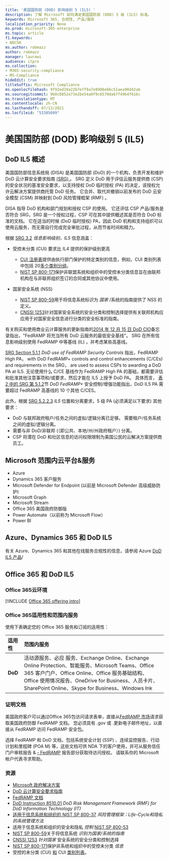 ```yaml
---
title: '美国国防部 (DOD) 影响级别 5 (IL5) '
description: 了解 Microsoft 如何满足美国国防部 (DOD) 5 级 (IL5) 标准。
keywords: Microsoft 365, 合规性, 产品/服务
localization_priority: None
ms.prod: microsoft-365-enterprise
ms.topic: article
f1.keywords:
- NOCSH
ms.author: robmazz
author: robmazz
manager: laurawi
audience: itpro
ms.collection:
- M365-security-compliance
- MS-Compliance
hideEdit: true
titleSuffix: Microsoft Compliance
ms.openlocfilehash: 9f92ed19a22b7eff8a7e9988e66c51aea90d42ab
ms.sourcegitcommit: 9b0c8852e73e2be54a0f9c6570da67f4964f616c
ms.translationtype: MT
ms.contentlocale: zh-CN
ms.lasthandoff: 07/12/2021
ms.locfileid: "53385699"
---
```

# <a name="department-of-defense-dod-impact-level-5-il5"></a>美国国防部 (DOD) 影响级别 5 (IL5) 

## <a name="dod-il5-overview"></a>DoD IL5 概述

美国国防部信息系统局 (DISA) 是美国国防部 (DoD) 的一个机构，负责开发和维护 DoD 云计算安全要求指南 [ (SRG) ](https://dl.dod.cyber.mil/wp-content/uploads/cloud/SRG/index.html)。 SRG 定义 DoD 用于评估云服务提供商 (CSP) 的安全状况的基准安全要求，以支持授权 DoD 临时授权 (PA) 的决定，该授权允许云解决方案提供商托管 DoD 任务。 它合并、取代并撤销以前发布的 DoD 云安全模型 (CSM) 并映射到 DoD 风险管理框架 (RMF) 。

DISA 指导 DoD 机构和部门规划和授权 CSP 的使用。 它还评估 CSP 产品/服务是否符合 SRG，SRG 是一个授权过程，CSP 可在其中提供概述其是否符合 DoD 标准的文档。 它在适当的时候 (DoD 临时授权) PA，因此 DoD 机构和支持组织可以使用云服务，而无需自行完成完全审批过程，从而节省时间和精力。

根据 [SRG 3.2](https://dl.dod.cyber.mil/wp-content/uploads/cloud/SRG/index.html#3.2InformationImpactLevels) *信息影响级别，IL5* 信息涵盖：

- 受控未分类 (CUI) 要求比 IL4 提供的保护级别更高
    - [CUI 注册表](https://www.archives.gov/cui)提供由执行部门保护的特定类别的信息，例如，CUI 类别列表中包括 20[多个类别分组](https://www.archives.gov/cui/registry/category-list)。
    - [NIST SP 800-171](https://csrc.nist.gov/publications/detail/sp/800-171/rev-2/final)保护非联盟系统和组织中的受控未分类信息旨在由联邦机构在与非联邦组织签订的合同或其他协议中使用。

- 国家安全系统 (NSS) 
    - [NIST SP 800-59](https://nvlpubs.nist.gov/nistpubs/Legacy/SP/nistspecialpublication800-59.pdf)用于将信息系统标识为 *国家* /系统的指南提供了 NSS 的定义。
    - [CNSSI 1253](https://www.dcsa.mil/portals/91/documents/ctp/nao/CNSSI_No1253.pdf)针对国家安全系统的安全分类和控制选择提供有关联邦机构应应用于对国家安全信息进行分类的安全标准的指南。

有关购买和使用商业云计算服务的更新指南的[2014 年 12 月 15 日 DoD CIO](https://www.esi.mil/contentview.aspx?id=585)备忘录指出，"FedRAMP 将充当所有 DoD 云服务的最低安全基线"。 SRG 在所有信息影响级别使用 FedRAMP 中等基线 (IL) ，并考虑某些高基线。

[SRG Section 5.1.1](https://dl.dod.cyber.mil/wp-content/uploads/cloud/SRG/index.html#5SECURITYREQUIREMENTS) *DoD use of FedRAMP Security Controls* 指出，FedRAMP High PA， with DoD FedRAMP+ controls and control enhancements (C/CEs) and requirements in the SRG， are used to assess CSPs to awarding a DoD PA at IL5. 无论使用什么 C/CE 基线作为 FedRAMP High PA 的基础，都需要评估和批准其他注意事项和/或要求，然后才能在 IL5 上授予 DoD PA。 具体而言， [表 2 中的 SRG 第 5.1.2](https://dl.dod.cyber.mil/wp-content/uploads/cloud/SRG/index.html#5SECURITYREQUIREMENTS)节 *DoD FedRAMP+* 安全控制/增强功能指出，DoD IL5 PA 需要超过 FedRAMP 高基线的 10 个其他 C/CES。

此外，根据 [SRG 5.2.2.3](https://dl.dod.cyber.mil/wp-content/uploads/cloud/SRG/index.html#5.2LegalConsiderations) *IL5* 位置和分离要求，5 级 PA (必须满足以下要求) 其他要求：

- DoD 与联邦政府租户/任务之间的虚拟/逻辑分离已足够。 需要租户/任务系统之间的虚拟/逻辑分离。
- 需要与非 DoD/非联邦 (（即公共、本地/州/州政府租户）) 分离。
- CSP 将潜在 DoD 和社区信息的访问权限限制为美国公民的云解决方案提供商员工。

## <a name="microsoft-in-scope-cloud-platforms--services"></a>Microsoft 范围内云平台&服务

- Azure
- Dynamics 365 客户服务
- Microsoft Defender for Endpoint (以前是 Microsoft Defender 高级威胁防护) 
- Microsoft Graph
- Microsoft Stream
- Office 365 美国政府防御版
- Power Automate（以前称为 Microsoft Flow）
- Power BI

## <a name="azure-dynamics-365-and-dod-il5"></a>Azure、Dynamics 365 和 DoD IL5

有关 Azure、Dynamics 365 和其他在线服务合规性的信息，请参阅 Azure [DoD IL5 产品](/azure/compliance/offerings/offering-dod-il5)/

## <a name="office-365-and-dod-il5"></a>Office 365 和 DoD IL5

### <a name="office-365-cloud-environments"></a>Office 365云环境

[!INCLUDE [Office 365 offering intro](../includes/o365-offering-introduction.md)]

### <a name="office-365-applicability-and-in-scope-services"></a>Office 365适用性和范围内服务

使用下表确定您的 Office 365 服务和订阅的适用性：

| **适用性** | **范围内服务** |
|:------------------|:----------------------|
| **DoD** | 活动源服务、必应 服务、Exchange Online、Exchange Online Protection、智能服务、Microsoft Teams、Office 365 客户门户、Office Online、Office 服务基础结构、Office 使用情况报告、OneDrive for Business、人员卡片、SharePoint Online、Skype for Business、Windows Ink |

### <a name="attestation-documents"></a>证明文档

美国政府客户可以通过Office 365包访问请求表单，直接从[FedRAMP 市场](https://marketplace.fedramp.gov/#!/products?sort=productName&productNameSearch=azure)请求获取美国政府防御 FedRAMP 文档。 您必须具有 .gov 或 .更新电子邮件地址，以直接从 FedRAMP 访问 FedRAMP 安全包。

选择 FedRAMP 和 DoD 文档，包括系统安全计划 (SSP) 、连续监控报告、行动计划和里程碑 (POA M) 等，这些文档可供 NDA 下的客户使用，并可从服务信任门户审核报告 \& [- FedRAMP](https://servicetrust.microsoft.com/ViewPage/MSComplianceGuideV3) 报告部分获取待访问授权。 请联系你的 Microsoft 帐户代表寻求帮助。

### <a name="resources"></a>资源

- [Microsoft 政府解决方案](https://www.microsoft.com/enterprise/government)
- [DoD 云计算安全要求指南](https://dl.dod.cyber.mil/wp-content/uploads/cloud/SRG/index.html)
- [FedRAMP 文档](https://www.fedramp.gov/documents/)
- [DoD Instruction 8510.01](https://www.esd.whs.mil/Portals/54/Documents/DD/issuances/dodi/851001p.pdf) *DoD Risk Management Framework (RMF) for DoD Information Technology (IT)*
- [适用于信息系统和组织的 NIST SP 800-37](https://csrc.nist.gov/publications/detail/sp/800-37/rev-2/final) *风险管理框架：Life-Cycle和隐私的系统管理方法*
- 适用于信息系统和组织的安全和隐私 *控制* [NIST SP 800-53](https://csrc.nist.gov/Projects/risk-management/sp800-53-controls/release-search#!/800-53)
- [NIST SP 800-59](https://nvlpubs.nist.gov/nistpubs/Legacy/SP/nistspecialpublication800-59.pdf)关于将信息系统 *识别为国家/系统的指南*
- [CNSSI 1253](https://www.dcsa.mil/portals/91/documents/ctp/nao/CNSSI_No1253.pdf) *针对国家* 安全系统的安全分类和控制选择
- [NIST SP 800-171](https://csrc.nist.gov/publications/detail/sp/800-171/rev-2/final)保护非系统和组织中的受控未分类 *信息*
- 受控的未分类 (CUI) [和](https://www.archives.gov/cui) CUI [类别列表](https://www.archives.gov/cui/registry/category-list)。
